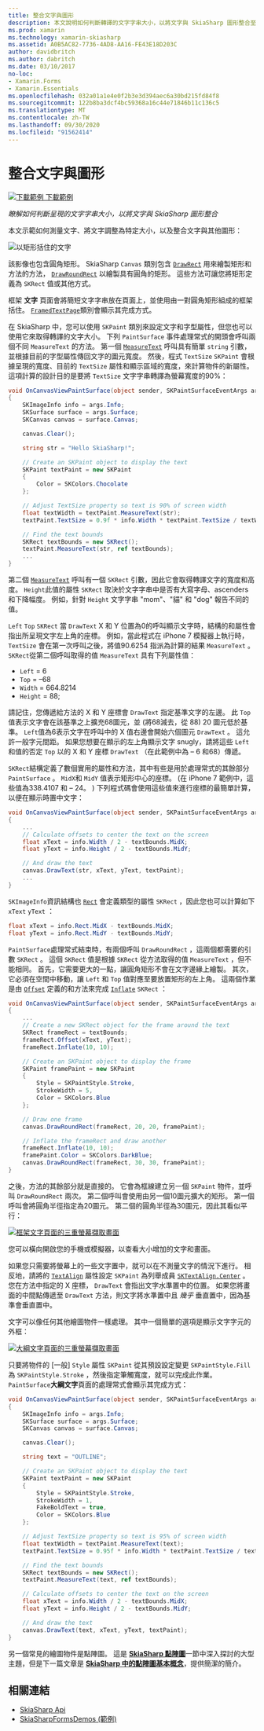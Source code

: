 ```yaml
---
title: 整合文字與圖形
description: 本文說明如何判斷轉譯的文字字串大小，以將文字與 SkiaSharp 圖形整合至 Xamarin.Forms 應用程式，並使用範例程式碼示範這一點。
ms.prod: xamarin
ms.technology: xamarin-skiasharp
ms.assetid: A0B5AC82-7736-4AD8-AA16-FE43E18D203C
author: davidbritch
ms.author: dabritch
ms.date: 03/10/2017
no-loc:
- Xamarin.Forms
- Xamarin.Essentials
ms.openlocfilehash: 032a01a1e4e0f2b3e3d394aec6a30bd215fd84f8
ms.sourcegitcommit: 122b8ba3dcf4bc59368a16c44e71846b11c136c5
ms.translationtype: MT
ms.contentlocale: zh-TW
ms.lasthandoff: 09/30/2020
ms.locfileid: "91562414"
---
```

# <a name="integrating-text-and-graphics"></a>整合文字與圖形

[![下載範例](~/media/shared/download.png) 下載範例](https://docs.microsoft.com/samples/xamarin/xamarin-forms-samples/skiasharpforms-demos)

_瞭解如何判斷呈現的文字字串大小，以將文字與 SkiaSharp 圖形整合_

本文示範如何測量文字、將文字調整為特定大小，以及整合文字與其他圖形：

![以矩形括住的文字](text-images/textandgraphicsexample.png)

該影像也包含圓角矩形。 SkiaSharp `Canvas` 類別包含 [`DrawRect`](xref:SkiaSharp.SKCanvas.DrawRect*) 用來繪製矩形和方法的方法， [`DrawRoundRect`](xref:SkiaSharp.SKCanvas.DrawRoundRect*) 以繪製具有圓角的矩形。 這些方法可讓您將矩形定義為 `SKRect` 值或其他方式。

框架 **文字** 頁面會將簡短文字字串放在頁面上，並使用由一對圓角矩形組成的框架括住。 [`FramedTextPage`](https://github.com/xamarin/xamarin-forms-samples/blob/master/SkiaSharpForms/Demos/Demos/SkiaSharpFormsDemos/Basics/FramedTextPage.cs)類別會顯示其完成方式。

在 SkiaSharp 中，您可以使用 `SKPaint` 類別來設定文字和字型屬性，但您也可以使用它來取得轉譯的文字大小。 下列 `PaintSurface` 事件處理常式的開頭會呼叫兩個不同 `MeasureText` 的方法。 第一個 [`MeasureText`](xref:SkiaSharp.SKPaint.MeasureText(System.String)) 呼叫具有簡單 `string` 引數，並根據目前的字型屬性傳回文字的圖元寬度。 然後，程式 `TextSize` `SKPaint` 會根據呈現的寬度、目前的 `TextSize` 屬性和顯示區域的寬度，來計算物件的新屬性。 這項計算的設計目的是要將 `TextSize` 文字字串轉譯為螢幕寬度的90%：

```csharp
void OnCanvasViewPaintSurface(object sender, SKPaintSurfaceEventArgs args)
{
    SKImageInfo info = args.Info;
    SKSurface surface = args.Surface;
    SKCanvas canvas = surface.Canvas;

    canvas.Clear();

    string str = "Hello SkiaSharp!";

    // Create an SKPaint object to display the text
    SKPaint textPaint = new SKPaint
    {
        Color = SKColors.Chocolate
    };

    // Adjust TextSize property so text is 90% of screen width
    float textWidth = textPaint.MeasureText(str);
    textPaint.TextSize = 0.9f * info.Width * textPaint.TextSize / textWidth;

    // Find the text bounds
    SKRect textBounds = new SKRect();
    textPaint.MeasureText(str, ref textBounds);
    ...
}
```

第二個 [`MeasureText`](xref:SkiaSharp.SKPaint.MeasureText(System.String,SkiaSharp.SKRect@)) 呼叫有一個 `SKRect` 引數，因此它會取得轉譯文字的寬度和高度。 `Height`此值的屬性 `SKRect` 取決於文字字串中是否有大寫字母、ascenders 和下降幅度。 例如，針對 `Height` 文字字串 "mom"、"貓" 和 "dog" 報告不同的值。

`Left` `Top` `SKRect` 當 `DrawText` X 和 Y 位置為0的呼叫顯示文字時，結構的和屬性會指出所呈現文字左上角的座標。 例如，當此程式在 iPhone 7 模擬器上執行時， `TextSize` 會在第一次呼叫之後，將值90.6254 指派為計算的結果 `MeasureText` 。 `SKRect`從第二個呼叫取得的值 `MeasureText` 具有下列屬性值：

- `Left` = 6
- `Top` = &ndash;68
- `Width` = 664.8214
- `Height` = 88;

請記住，您傳遞給方法的 X 和 Y 座標會 `DrawText` 指定基準文字的左邊。 此 `Top` 值表示文字會在該基準之上擴充68圖元，並 (將68減去，從 88) 20 圖元低於基準。 `Left`值為6表示文字在呼叫中的 X 值右邊會開始六個圖元 `DrawText` 。 這允許一般字元間距。 如果您想要在顯示的左上角顯示文字 snugly，請將這些 `Left` 和值的否定 `Top` 以的 X 和 Y 座標 `DrawText` （在此範例中為 &ndash; 6 和68）傳遞。

`SKRect`結構定義了數個實用的屬性和方法，其中有些是用於處理常式的其餘部分 `PaintSurface` 。 `MidX`和 `MidY` 值表示矩形中心的座標。  (在 iPhone 7 範例中，這些值為338.4107 和 &ndash; 24。 ) 下列程式碼會使用這些值來進行座標的最簡單計算，以便在顯示時置中文字：

```csharp
void OnCanvasViewPaintSurface(object sender, SKPaintSurfaceEventArgs args)
{
    ...
    // Calculate offsets to center the text on the screen
    float xText = info.Width / 2 - textBounds.MidX;
    float yText = info.Height / 2 - textBounds.MidY;

    // And draw the text
    canvas.DrawText(str, xText, yText, textPaint);
    ...
}
```

`SKImageInfo`資訊結構也 [`Rect`](xref:SkiaSharp.SKImageInfo.Rect) 會定義類型的屬性 `SKRect` ，因此您也可以計算如下 `xText` `yText` ：

```csharp
float xText = info.Rect.MidX - textBounds.MidX;
float yText = info.Rect.MidY - textBounds.MidY;
```

`PaintSurface`處理常式結束時，有兩個呼叫 `DrawRoundRect` ，這兩個都需要的引數 `SKRect` 。 這個 `SKRect` 值是根據 `SKRect` 從方法取得的值 `MeasureText` ，但不能相同。 首先，它需要更大的一點，讓圓角矩形不會在文字邊緣上繪製。 其次，它必須在空間中移動，讓 `Left` 和 `Top` 值對應至要放置矩形的左上角。 這兩個作業是由 [`Offset`](xref:SkiaSharp.SKRect.Offset*) 定義的和方法來完成 [`Inflate`](xref:SkiaSharp.SKRect.Inflate*) `SKRect` ：

```csharp
void OnCanvasViewPaintSurface(object sender, SKPaintSurfaceEventArgs args)
{
    ...
    // Create a new SKRect object for the frame around the text
    SKRect frameRect = textBounds;
    frameRect.Offset(xText, yText);
    frameRect.Inflate(10, 10);

    // Create an SKPaint object to display the frame
    SKPaint framePaint = new SKPaint
    {
        Style = SKPaintStyle.Stroke,
        StrokeWidth = 5,
        Color = SKColors.Blue
    };

    // Draw one frame
    canvas.DrawRoundRect(frameRect, 20, 20, framePaint);

    // Inflate the frameRect and draw another
    frameRect.Inflate(10, 10);
    framePaint.Color = SKColors.DarkBlue;
    canvas.DrawRoundRect(frameRect, 30, 30, framePaint);
}
```

之後，方法的其餘部分就是直接的。 它會為框線建立另一個 `SKPaint` 物件，並呼叫 `DrawRoundRect` 兩次。 第二個呼叫會使用由另一個10圖元擴大的矩形。 第一個呼叫會將圓角半徑指定為20圖元。 第二個的圓角半徑為30圖元，因此其看似平行：

 [![框架文字頁面的三重螢幕擷取畫面](text-images/framedtext-small.png)](text-images/framedtext-large.png#lightbox "框架文字頁面的三重螢幕擷取畫面")

您可以橫向開啟您的手機或模擬器，以查看大小增加的文字和畫面。

如果您只需要將螢幕上的一些文字置中，就可以在不測量文字的情況下進行。 相反地，請將的 [`TextAlign`](xref:SkiaSharp.SKPaint.TextAlign) 屬性設定 `SKPaint` 為列舉成員 [`SKTextAlign.Center`](xref:SkiaSharp.SKTextAlign) 。 您在方法中指定的 X 座標， `DrawText` 會指出文字水準置中的位置。 如果您將畫面的中間點傳遞至 `DrawText` 方法，則文字將水準置中且 *幾乎* 垂直置中，因為基準會垂直置中。

文字可以像任何其他繪圖物件一樣處理。 其中一個簡單的選項是顯示文字字元的外框：

[![大綱文字頁面的三重螢幕擷取畫面](text-images/outlinedtext-small.png)](text-images/outlinedtext-large.png#lightbox "大綱文字頁面的三個螢幕擷取畫面")

只要將物件的 [一般] `Style` 屬性 `SKPaint` 從其預設設定變更 `SKPaintStyle.Fill` 為 `SKPaintStyle.Stroke` ，然後指定筆觸寬度，就可以完成此作業。 `PaintSurface`**大綱文字**頁面的處理常式會顯示其完成方式：

```csharp
void OnCanvasViewPaintSurface(object sender, SKPaintSurfaceEventArgs args)
{
    SKImageInfo info = args.Info;
    SKSurface surface = args.Surface;
    SKCanvas canvas = surface.Canvas;

    canvas.Clear();

    string text = "OUTLINE";

    // Create an SKPaint object to display the text
    SKPaint textPaint = new SKPaint
    {
        Style = SKPaintStyle.Stroke,
        StrokeWidth = 1,
        FakeBoldText = true,
        Color = SKColors.Blue
    };

    // Adjust TextSize property so text is 95% of screen width
    float textWidth = textPaint.MeasureText(text);
    textPaint.TextSize = 0.95f * info.Width * textPaint.TextSize / textWidth;

    // Find the text bounds
    SKRect textBounds = new SKRect();
    textPaint.MeasureText(text, ref textBounds);

    // Calculate offsets to center the text on the screen
    float xText = info.Width / 2 - textBounds.MidX;
    float yText = info.Height / 2 - textBounds.MidY;

    // And draw the text
    canvas.DrawText(text, xText, yText, textPaint);
}
```

另一個常見的繪圖物件是點陣圖。 這是 [**SkiaSharp 點陣圖**](../bitmaps/index.md)一節中深入探討的大型主題，但是下一篇文章是 [**SkiaSharp 中的點陣圖基本概念**](bitmaps.md)，提供簡潔的簡介。

## <a name="related-links"></a>相關連結

- [SkiaSharp Api](/dotnet/api/skiasharp)
- [SkiaSharpFormsDemos (範例) ](/samples/xamarin/xamarin-forms-samples/skiasharpforms-demos)